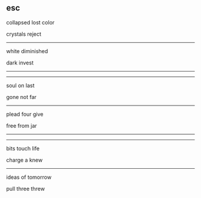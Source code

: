 ## esc

collapsed lost color

crystals reject

---

white diminished

dark invest

---
---

soul on last

gone not far

---

plead four give

free from jar

---
---

bits touch life

charge a knew

---

ideas of tomorrow

pull three threw
